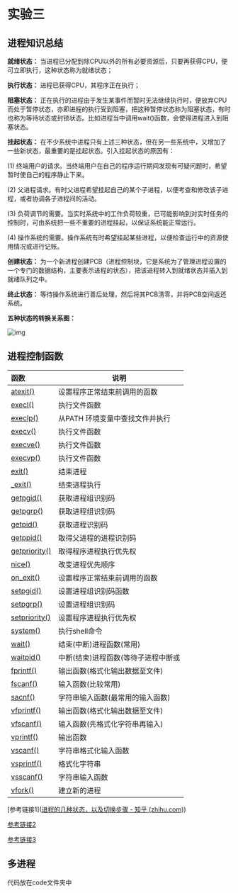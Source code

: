 #  **实验三**

##  进程知识总结

**就绪状态：** 当进程已分配到除CPU以外的所有必要资源后，只要再获得CPU，便可立即执行，这种状态称为就绪状态；

**执行状态：** 进程已获得CPU，其程序正在执行；

**阻塞状态：** 正在执行的进程由于发生某事件而暂时无法继续执行时，便放弃CPU而处于暂停状态，亦即进程的执行受到阻塞，把这种暂停状态称为阻塞状态，有时也称为等待状态或封锁状态。比如进程当中调用wait()函数，会使得进程进入到阻塞状态。

**挂起状态：** 在不少系统中进程只有上述三种状态，但在另一些系统中，又增加了一些新状态，最重要的是挂起状态。引入挂起状态的原因有：

(1) 终端用户的请求。当终端用户在自己的程序运行期间发现有可疑问题时，希望暂时使自己的程序静止下来。

(2) 父进程请求。有时父进程希望挂起自己的某个子进程，以便考查和修改该子进程，或者协调各子进程间的活动。

(3) 负荷调节的需要。当实时系统中的工作负荷较重，已可能影响到对实时任务的控制时，可由系统把一些不重要的进程挂起，以保证系统能正常运行。

(4) 操作系统的需要。操作系统有时希望挂起某些进程，以便检查运行中的资源使用情况或进行记账。

**创建状态：** 为一个新进程创建PCB（进程控制块，它是系统为了管理进程设置的一个专门的数据结构，主要表示进程的状态），把该进程转入到就绪状态并插入到就绪队列之中。

**终止状态：** 等待操作系统进行善后处理，然后将其PCB清零，并将PCB空间返还系统。

**五种状态的转换关系图：**

![img]()



##  进程控制函数 

| 函数                                                      | 说明                                |
| :-------------------------------------------------------- | ----------------------------------- |
| [atexit()](http://c.biancheng.net/cpp/html/270.html)      | 设置程序正常结束前调用的函数        |
| [execl()](http://c.biancheng.net/cpp/html/271.html)       | 执行文件函数                        |
| [execlp()](http://c.biancheng.net/cpp/html/272.html)      | 从PATH 环境变量中查找文件并执行     |
| [execv()](http://c.biancheng.net/cpp/html/273.html)       | 执行文件函数                        |
| [execve()](http://c.biancheng.net/cpp/html/274.html)      | 执行文件函数                        |
| [execvp()](http://c.biancheng.net/cpp/html/275.html)      | 执行文件函数                        |
| [exit()](http://c.biancheng.net/cpp/html/276.html)        | 结束进程                            |
| [_exit()](http://c.biancheng.net/cpp/html/277.html)       | 结束进程执行                        |
| [getpgid()](http://c.biancheng.net/cpp/html/278.html)     | 获取进程组识别码                    |
| [getpgrp()](http://c.biancheng.net/cpp/html/279.html)     | 获取进程组识别码                    |
| [getpid()](http://c.biancheng.net/cpp/html/280.html)      | 获取进程识别码                      |
| [getppid()](http://c.biancheng.net/cpp/html/281.html)     | 取得父进程的进程识别码              |
| [getpriority()](http://c.biancheng.net/cpp/html/282.html) | 取得程序进程执行优先权              |
| [nice()](http://c.biancheng.net/cpp/html/283.html)        | 改变进程优先顺序                    |
| [on_exit()](http://c.biancheng.net/cpp/html/284.html)     | 设置程序正常结束前调用的函数        |
| [setpgid()](http://c.biancheng.net/cpp/html/285.html)     | 设置进程组识别码函数                |
| [setpgrp()](http://c.biancheng.net/cpp/html/286.html)     | 设置进程组识别码                    |
| [setpriority()](http://c.biancheng.net/cpp/html/287.html) | 设置程序进程执行优先权              |
| [system()](http://c.biancheng.net/cpp/html/288.html)      | 执行shell命令                       |
| [wait()](http://c.biancheng.net/cpp/html/289.html)        | 结束(中断)进程函数(常用)            |
| [waitpid()](http://c.biancheng.net/cpp/html/290.html)     | 中断(结束)进程函数(等待子进程中断或 |
| [fprintf()](http://c.biancheng.net/cpp/html/291.html)     | 输出函数(格式化输出数据至文件)      |
| [fscanf()](http://c.biancheng.net/cpp/html/292.html)      | 输入函数(比较常用)                  |
| [sacnf()](http://c.biancheng.net/cpp/html/294.html)       | 字符串输入函数(最常用的输入函数)    |
| [vfprintf()](http://c.biancheng.net/cpp/html/297.html)    | 输出函数(格式化输出数据至文件)      |
| [vfscanf()](http://c.biancheng.net/cpp/html/298.html)     | 输入函数(先格式化字符串再输入)      |
| [vprintf()](http://c.biancheng.net/cpp/html/299.html)     | 输出函数                            |
| [vscanf()](http://c.biancheng.net/cpp/html/300.html)      | 字符串格式化输入函数                |
| [vsprintf()](http://c.biancheng.net/cpp/html/301.html)    | 格式化字符串                        |
| [vsscanf()](http://c.biancheng.net/cpp/html/302.html)     | 字符串输入函数                      |
| [vfork()](http://c.biancheng.net/cpp/html/1141.html)      | 建立新的进程                        |

[参考链接1]([进程的几种状态，以及切换步骤 - 知乎 (zhihu.com)](https://zhuanlan.zhihu.com/p/77118122))

[参考链接2](https://www.cnblogs.com/king-77024128/articles/2684317.html)

[参考链接3](http://c.biancheng.net/cpp/u/hs7/)

## 多进程

代码放在code文件夹中
